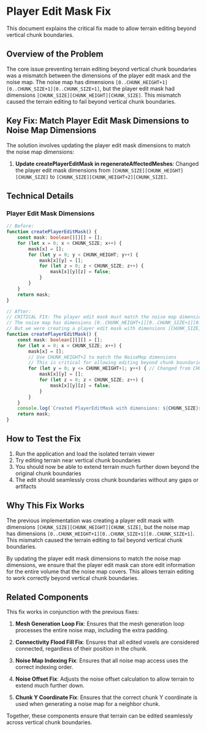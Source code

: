 # Player Edit Mask Fix

This document explains the critical fix made to allow terrain editing beyond vertical chunk boundaries.

## Overview of the Problem

The core issue preventing terrain editing beyond vertical chunk boundaries was a mismatch between the dimensions of the player edit mask and the noise map. The noise map has dimensions `[0..CHUNK_HEIGHT+1][0..CHUNK_SIZE+1][0..CHUNK_SIZE+1]`, but the player edit mask had dimensions `[CHUNK_SIZE][CHUNK_HEIGHT][CHUNK_SIZE]`. This mismatch caused the terrain editing to fail beyond vertical chunk boundaries.

## Key Fix: Match Player Edit Mask Dimensions to Noise Map Dimensions

The solution involves updating the player edit mask dimensions to match the noise map dimensions:

1. **Update createPlayerEditMask in regenerateAffectedMeshes**: Changed the player edit mask dimensions from `[CHUNK_SIZE][CHUNK_HEIGHT][CHUNK_SIZE]` to `[CHUNK_SIZE][CHUNK_HEIGHT+2][CHUNK_SIZE]`.

## Technical Details

### Player Edit Mask Dimensions

```typescript
// Before:
function createPlayerEditMask() {
    const mask: boolean[][][] = [];
    for (let x = 0; x < CHUNK_SIZE; x++) {
        mask[x] = [];
        for (let y = 0; y < CHUNK_HEIGHT; y++) {
            mask[x][y] = [];
            for (let z = 0; z < CHUNK_SIZE; z++) {
                mask[x][y][z] = false;
            }
        }
    }
    return mask;
}

// After:
// CRITICAL FIX: The player edit mask must match the noise map dimensions
// The noise map has dimensions [0..CHUNK_HEIGHT+1][0..CHUNK_SIZE+1][0..CHUNK_SIZE+1]
// But we were creating a player edit mask with dimensions [CHUNK_SIZE][CHUNK_HEIGHT][CHUNK_SIZE]
function createPlayerEditMask() {
    const mask: boolean[][][] = [];
    for (let x = 0; x < CHUNK_SIZE; x++) {
        mask[x] = [];
        // Use CHUNK_HEIGHT+2 to match the NoiseMap dimensions
        // This is critical for allowing editing beyond chunk boundaries
        for (let y = 0; y <= CHUNK_HEIGHT+1; y++) { // Changed from CHUNK_HEIGHT to CHUNK_HEIGHT+1
            mask[x][y] = [];
            for (let z = 0; z < CHUNK_SIZE; z++) {
                mask[x][y][z] = false;
            }
        }
    }
    console.log(`Created PlayerEditMask with dimensions: ${CHUNK_SIZE}x${CHUNK_HEIGHT+2}x${CHUNK_SIZE}`);
    return mask;
}
```

## How to Test the Fix

1. Run the application and load the isolated terrain viewer
2. Try editing terrain near vertical chunk boundaries
3. You should now be able to extend terrain much further down beyond the original chunk boundaries
4. The edit should seamlessly cross chunk boundaries without any gaps or artifacts

## Why This Fix Works

The previous implementation was creating a player edit mask with dimensions `[CHUNK_SIZE][CHUNK_HEIGHT][CHUNK_SIZE]`, but the noise map has dimensions `[0..CHUNK_HEIGHT+1][0..CHUNK_SIZE+1][0..CHUNK_SIZE+1]`. This mismatch caused the terrain editing to fail beyond vertical chunk boundaries.

By updating the player edit mask dimensions to match the noise map dimensions, we ensure that the player edit mask can store edit information for the entire volume that the noise map covers. This allows terrain editing to work correctly beyond vertical chunk boundaries.

## Related Components

This fix works in conjunction with the previous fixes:

1. **Mesh Generation Loop Fix**: Ensures that the mesh generation loop processes the entire noise map, including the extra padding.

2. **Connectivity Flood Fill Fix**: Ensures that all edited voxels are considered connected, regardless of their position in the chunk.

3. **Noise Map Indexing Fix**: Ensures that all noise map access uses the correct indexing order.

4. **Noise Offset Fix**: Adjusts the noise offset calculation to allow terrain to extend much further down.

5. **Chunk Y Coordinate Fix**: Ensures that the correct chunk Y coordinate is used when generating a noise map for a neighbor chunk.

Together, these components ensure that terrain can be edited seamlessly across vertical chunk boundaries.
